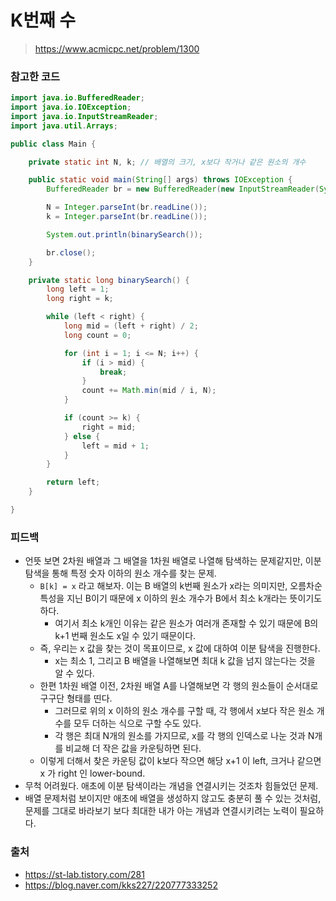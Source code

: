 # K번째 수

> https://www.acmicpc.net/problem/1300

### 참고한 코드

```java
import java.io.BufferedReader;
import java.io.IOException;
import java.io.InputStreamReader;
import java.util.Arrays;

public class Main {

    private static int N, k; // 배열의 크기, x보다 작거나 같은 원소의 개수

    public static void main(String[] args) throws IOException {
        BufferedReader br = new BufferedReader(new InputStreamReader(System.in));

        N = Integer.parseInt(br.readLine());
        k = Integer.parseInt(br.readLine());

        System.out.println(binarySearch());

        br.close();
    }

    private static long binarySearch() {
        long left = 1;
        long right = k;

        while (left < right) {
            long mid = (left + right) / 2;
            long count = 0;

            for (int i = 1; i <= N; i++) {
                if (i > mid) {
                    break;
                }
                count += Math.min(mid / i, N);
            }

            if (count >= k) {
                right = mid;
            } else {
                left = mid + 1;
            }
        }

        return left;
    }

}
```

### 피드백

- 언뜻 보면 2차원 배열과 그 배열을 1차원 배열로 나열해 탐색하는 문제같지만, 이분 탐색을 통해 특정 숫자 이하의 원소 개수를 찾는 문제.
    - `B[k] = x` 라고 해보자. 이는 B 배열의 k번째 원소가 x라는 의미지만, 오름차순 특성을 지닌 B이기 때문에 x 이하의 원소 개수가 B에서 최소 k개라는 뜻이기도 하다.
        - 여기서 최소 k개인 이유는 같은 원소가 여러개 존재할 수 있기 때문에 B의 k+1 번째 원소도 x일 수 있기 때문이다.
    - 즉, 우리는 x 값을 찾는 것이 목표이므로, x 값에 대하여 이분 탐색을 진행한다.
        - x는 최소 1, 그리고 B 배열을 나열해보면 최대 k 값을 넘지 않는다는 것을 알 수 있다.
    - 한편 1차원 배열 이전, 2차원 배열 A를 나열해보면 각 행의 원소들이 순서대로 구구단 형태를 띤다.
        - 그러므로 위의 x 이하의 원소 개수를 구할 때, 각 행에서 x보다 작은 원소 개수를 모두 더하는 식으로 구할 수도 있다.
        - 각 행은 최대 N개의 원소를 가지므로, x를 각 행의 인덱스로 나눈 것과 N개를 비교해 더 작은 값을 카운팅하면 된다.
    - 이렇게 더해서 찾은 카운팅 값이 k보다 작으면 해당 x+1 이 left, 크거나 같으면 x 가 right 인 lower-bound.
- 무척 어려웠다. 애초에 이분 탐색이라는 개념을 연결시키는 것조차 힘들었던 문제.
- 배열 문제처럼 보이지만 애초에 배열을 생성하지 않고도 충분히 풀 수 있는 것처럼, 문제를 그대로 바라보기 보다 최대한 내가 아는 개념과 연결시키려는 노력이 필요하다.

### 출처

- https://st-lab.tistory.com/281
- https://blog.naver.com/kks227/220777333252